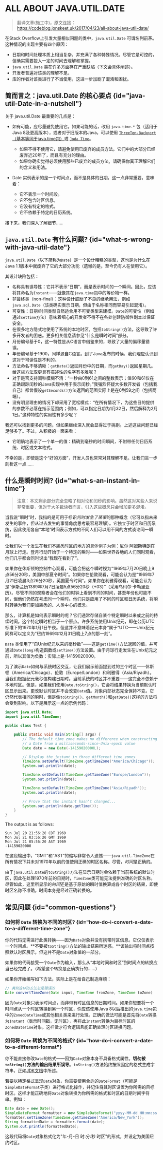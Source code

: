 # ALL ABOUT JAVA.UTIL.DATE

> 翻译文章(施工中)，原文连接：https://codeblog.jonskeet.uk/2017/04/23/all-about-java-util-date/

在Stack Overflow上引发大量相似问题的类中，`java.util.Date` 可谓名列前茅。这种情况的出现主要有四个原因：

* 日期和时间处理本质上相当复杂，并充满了各种特殊情况。尽管它是可控的，但确实需要投入一定的时间去理解和掌握。
* `java.util.Date` 类在许多方面存在严重缺陷（下文会具体阐述）。
* 开发者普遍对该类的理解不足。
* 库的作者对该类进行了不当使用，这进一步加剧了混淆和困扰。

## 简而言之：java.util.Date 的核心要点 {id="java-util-Date-in-a-nutshell"}

关于 java.util.Date 最重要的几点是：

- 如有可能，应尽量避免使用它。如果可能的话，改用 `java.time.*` 包（适用于Java 8及更高版本），或者对于旧版本的Java，可以使用 [`ThreeTen-Backport`（基本等同于java.time包）](http://www.threeten.org/threetenbp/)或 [`Joda Time`](http://www.joda.org/joda-time/)。
    + 如果不得不使用它，请避免使用已废弃的成员方法。它们中的大部分已经废弃近20年了，而且有充分的理由。
    +  如果你确实觉得必须使用那些已废弃的成员方法，请确保你真正理解它们的含义和用法。

- Date 实例表示的是一个时间点，而不是具体的日期。这一点非常重要，意味着：
    + 它不表示一个时间段。
    + 它不包含时区信息。
    + 它没有特定的格式。
    + 它不依赖于特定的日历系统。

接下来，我们深入了解细节……


##  `java.util.Date` 有什么问题? {id="what-s-wrong-with-java-util-date"}

`java.util.Date`（以下简称为`Date`）是一个设计糟糕的类型，这也是为什么在Java 1.1版本中就废弃了它的大部分功能（遗憾的是，至今仍有人在使用它）。

其设计缺陷包括：

- 名称具有误导性：它并不表示“日期”，而是表示时间的一个瞬间。因此，应该将其命名为`Instant`——就像其在`java.time`包中的等价物一样。
- 非最终类（non-final）：这种设计鼓励了不良的继承用法，例如`java.sql.Date`（该类确实表示日期，但由于名称相同而容易引起混淆）。
- 可变性：日期/时间类型自然适合用不可变类型来建模。`Date`的可变性（例如通过`setTime`方法）意味着细心的开发者不得不在各处创建防御性副本以保证安全。
- 在很多地方隐式地使用了系统的本地时区，包括`toString()`方法，这导致了许多开发者的困惑。更多相关信息请参见“什么是瞬时时间”部分。
- 月份编号基于0，这一特性是从C语言中借鉴来的，导致了大量的偏移量错误。
- 年份编号基于1900，同样源自C语言。到了Java发布的时候，我们理应认识到这对于可读性是不利的。
- 方法命名不够清晰：`getDate()`返回月份中的日期，而`getDay()`返回星期几。给这些方法取更具有描述性的名字有多难呢？
- 对于是否支持闰秒模糊不清：“一秒由0到61之间的整数表示；值60和61仅在正确跟踪闰秒的Java实现中用于表示闰秒。”我强烈怀疑大多数开发者（包括我自己）都曾假设`getSeconds()`方法返回的范围实际上是在0到59之间（包括两端）。
- 没有明显理由的情况下却采用了宽松模式：“在所有情况下，为这些目的提供的参数不必落在指示范围内；例如，可以指定日期为1月32日，然后解释为2月1日。”这种特性的实用性有多少呢？

我还可以找到更多的问题，但如果继续深入就会显得过于挑剔。上述这些问题已经足够多了。不过，从积极的一面来看：

- 它明确地表示了一个单一的值：精确到毫秒的时间瞬间，不附带任何日历系统、时区或文本格式。

不幸的是，即使是这个“好的方面”，开发人员也常常对其理解不足。让我们进一步剖析这一点……

## 什么是瞬时时间? {id="what-s-an-instant-in-time"}

> 注意：本文剩余部分完全忽略了相对论和闰秒的影响。虽然这对某些人来说非常重要，但对于大多数读者而言，引入这些概念只会增加更多混淆。 

当我说“瞬时”时，我指的是可用于标识*何时发生了某事*的那种概念（它可以指未来发生的事件，但从过去发生的事情角度思考最容易理解）。它独立于时区和日历系统，因此使用各自“本地”时间表示方式的不同人们可以用不同的方式谈论同一瞬时。

让我们以一个发生在我们不熟悉时区的地方的具体例子为例：尼尔·阿姆斯特朗在月球上行走。登月行动开始于一个特定的瞬时——如果世界各地的人们同时观看，他们几乎都会同时说出“我现在看到了”。

如果你在休斯顿的控制中心观看，可能会把这个瞬时视为“1969年7月20日晚上9点56分20秒，美国中部夏令时间”。如果你在伦敦观看，可能会认为是“1969年7月21日凌晨3点26分20秒，英国夏令时间”。如果你在利雅得观看，可能会认为是“伊斯兰历1389年7月7日凌晨5点56分20秒（+03）”（采用乌玛尔·卡勒里亚历）。尽管不同的观察者会在他们的时钟上看到不同的时间，甚至年份也可能不同，但他们仍然在考虑同一个瞬时。他们只是应用了不同的时区和日历系统，将瞬时转换为我们更加熟悉的、人类中心的概念。

那么，计算机是如何表示瞬时的呢？它们通常存储自某个特定瞬时以来或之前的持续时间，这个特定瞬时相当于一个原点。许多系统使用Unix纪元，即在公历UTC标准下的1970年1月1日午夜。但这并不意味着纪元本身“属于”UTC——Unix纪元同样可以定义为“纽约1969年12月31日晚上7点的那一刻”。

`Date` 类使用了“自Unix纪元以来的毫秒数”——这是`getTime()`方法返回的值，并可通过`Date(long)`构造函数或`setTime()`方法设置。由于月球行走发生在Unix纪元之前，所以其值为负数：实际上是-14159020000。

为了演示`Date`如何与系统时区交互，让我们展示前面提到过的三个时区——休斯顿（America/Chicago）、伦敦（Europe/London）和利雅得（Asia/Riyadh）。当我们根据纪元毫秒值构建日期时，当前系统的时区并不重要——这完全不依赖于本地时区。但是，如果我们使用`Date.toString()`，它会将结果转换为当前默认时区显示出来。更改默认时区并不会改变`Date`值。对象内部状态完全保持不变。它仍然代表相同的瞬时，但是像`toString()`、`getMonth()`和`getDate()`这样的方法将会受到影响。以下是展示这一点的示例代码：

```java
import java.util.Date;
import java.util.TimeZone;

public class Test {

    public static void main(String[] args) {
        // The default time zone makes no difference when constructing
        // a Date from a milliseconds-since-Unix-epoch value
        Date date = new Date(-14159020000L);

        // Display the instant in three different time zones
        TimeZone.setDefault(TimeZone.getTimeZone("America/Chicago"));
        System.out.println(date);

        TimeZone.setDefault(TimeZone.getTimeZone("Europe/London"));
        System.out.println(date);

        TimeZone.setDefault(TimeZone.getTimeZone("Asia/Riyadh"));
        System.out.println(date);

        // Prove that the instant hasn't changed...
        System.out.println(date.getTime());
    }
}
```

The output is as follows:

```
Sun Jul 20 21:56:20 CDT 1969
Mon Jul 21 03:56:20 GMT 1969
Mon Jul 21 05:56:20 AST 1969
-14159020000
```

在这段输出中，“GMT”和“AST”的缩写非常令人遗憾——`java.util.TimeZone`在所有情况下并未对1970年以前的值使用正确的时区名称。尽管，*时间*是正确的。

由于`java.util.Date`的`toString()`方法在显示日期时会依赖于当前系统的默认时区，因此在处理1970年前的日期时，`TimeZone`类可能无法提供准确的时区名称。尽管如此，这里所显示的*时间*还是基于原始的瞬时值换算成各个时区的结果，即使时区名称不准确，时间本身是经过正确转换的。

## 常见问题 {id="common-questions"}

### 如何将 `Date` 转换为不同的时区? {id="how-do-i-convert-a-date-to-a-different-time-zone"}

​	你的代码无需进行此类转换——因为`Date`对象并没有携带时区信息。它仅仅表示一个时间点。**不要被`toString()`方法的输出结果所迷惑。**该输出将时间点按照默认时区展示，但这并不是`Date`对象值的一部分。

如果你的代码接受一个`Date`作为输入，那么从“本地时间和时区”到时间点的转换应当已经完成了。（希望这个转换是正确执行的……）

如果你开始编写如下方法，实际上是在给自己制造麻烦：

```java
// 类似这样的方法总是错误的
Date convertTimeZone(Date input, TimeZone fromZone, TimeZone toZone)
```

因为`Date`对象只表示时间点，而非带有时区信息的日期时间。如果你想要将一个时间点从一个时区转换到另一个时区，你应该使用Java 8以后推出的`java.time`包中的`ZonedDateTime`或其他相关类来进行处理。正确的做法可能是首先将`Date`转换为`Instant`（表示时间戳，无时区），再将此`Instant`转换为目标时区的`ZonedDateTime`对象。这样做才符合逻辑且能正确处理时区转换问题。


### 如何将 `Date` 转换为不同的格式? {id="how-do-i-convert-a-date-to-a-different-format"}

你不能直接修改`Date`的格式——因为`Date`对象本身不具备格式属性。**切勿被`toString()`方法的输出结果所误导**。`toString()`方法始终按照固定的格式生成字符串，正如[JDK文档](http://docs.oracle.com/javase/8/docs/api/java/util/Date.html#toString--)中所述。

若要以特定格式呈现`Date`对象，你需要使用合适的`DateFormat`（可能是`SimpleDateFormat`子类）进行格式化操作，并记住将其时区设置为你所需的目标时区。这样才能正确地将`Date`对象转换为你所需的格式和时区的日期时间字符串。例如：

```java
Date date = new Date();
SimpleDateFormat formatter = new SimpleDateFormat("yyyy-MM-dd HH:mm:ss z", Locale.getDefault());
formatter.setTimeZone(TimeZone.getTimeZone("America/New_York"));
String formattedDate = formatter.format(date);
System.out.println(formattedDate);
```

这段代码将`Date`对象格式化为"年-月-日 时:分:秒 时区"的形式，并设定为美国纽约时区。